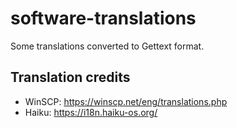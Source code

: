 # software-translations

Some translations converted to Gettext format.

## Translation credits

* WinSCP: https://winscp.net/eng/translations.php
* Haiku: https://i18n.haiku-os.org/
